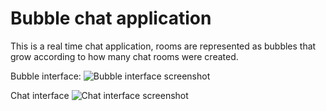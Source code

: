 # Bubble chat application
This is a real time chat application, rooms are represented as bubbles that grow according to how many chat rooms were created.

Bubble interface:
![Bubble interface screenshot](https://i.imgur.com/lDqShvw.png)

Chat interface
![Chat interface screenshot](https://i.imgur.com/qjdgwGg.png)
